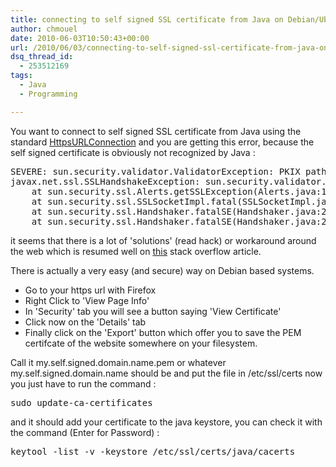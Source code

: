 ```yaml
---
title: connecting to self signed SSL certificate from Java on Debian/Ubuntu
author: chmouel
date: 2010-06-03T10:50:43+00:00
url: /2010/06/03/connecting-to-self-signed-ssl-certificate-from-java-on-debian-ubuntu/
dsq_thread_id:
  - 253512169
tags:
  - Java
  - Programming

---
```

You want to connect to self signed SSL certificate from Java using the standard [HttpsURLConnection][1] and you are getting this error, because the self signed certificate is obviously not recognized by Java :

<pre>SEVERE: sun.security.validator.ValidatorException: PKIX path building failed: sun.security.provider.certpath.SunCertPathBuilderException: unable to find valid certification path to requested target
javax.net.ssl.SSLHandshakeException: sun.security.validator.ValidatorException: PKIX path building failed: sun.security.provider.certpath.SunCertPathBuilderException: unable to find valid certification path to requested target
	at sun.security.ssl.Alerts.getSSLException(Alerts.java:192)
	at sun.security.ssl.SSLSocketImpl.fatal(SSLSocketImpl.java:1639)
	at sun.security.ssl.Handshaker.fatalSE(Handshaker.java:215)
	at sun.security.ssl.Handshaker.fatalSE(Handshaker.java:209)
</pre>

it seems that there is a lot of 'solutions' (read hack) or workaround around the web which is resumed well on [this][2] stack overflow article. 

There is actually a very easy (and secure) way on Debian based systems. 

- Go to your https url with Firefox  
- Right Click to 'View Page Info'  
- In 'Security' tab you will see a button saying 'View Certificate'  
- Click now on the 'Details' tab  
- Finally click on the 'Export' button which offer you to save the PEM certifcate of the website somewhere on your filesystem.

Call it my.self.signed.domain.name.pem or whatever my.self.signed.domain.name should be and put the file in /etc/ssl/certs now you just have to run the command :

<pre>sudo update-ca-certificates
</pre>

and it should add your certificate to the java keystore, you can check it with the command (Enter for Password) :

<pre>keytool -list -v -keystore /etc/ssl/certs/java/cacerts
</pre>

 [1]: http://java.sun.com/j2se/1.4.2/docs/api/javax/net/ssl/HttpsURLConnection.html
 [2]: http://stackoverflow.com/questions/875467/java-client-certificates-over-https-ssl